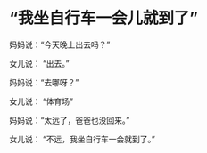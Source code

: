 # “我坐自行车一会儿就到了”

妈妈说：“今天晚上出去吗？”

女儿说： “出去。”

妈妈说：“去哪呀？”

女儿说： “体育场”

妈妈说：“太远了，爸爸也没回来。”

女儿说： “不远，我坐自行车一会就到了。”

